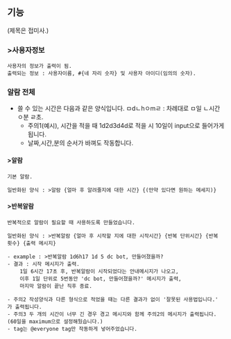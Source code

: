 ## 기능

(제목은 접미사.)

### >사용자정보

    사용자의 정보가 출력이 됨.
    출력되는 정보 : 사용자이름, #{네 자리 숫자} 및 사용자 아이디(임의의 숫자).

### 알람 전체

-   쓸 수 있는 시간은 다음과 같은 양식입니다. ㅁdㄴhㅇmㄹ : 차례대로 ㅁ일 ㄴ시간 ㅇ분 ㄹ초.
    -   주의1(예시), 시간을 적을 때 1d2d3d4d로 적을 시 10일이 input으로 들어가게 됩니다.
    -   날짜,시간,분의 순서가 바껴도 작동합니다.

#### >알람

    기본 알람.

    일반화된 양식 : >알람 {얼마 후 알려줄지에 대한 시간} {(만약 있다면 원하는 메세지)}

#### >반복알람

    반복적으로 알람이 필요할 때 사용하도록 만들었습니다.

    일반화된 양식 : >반복알람 {얼마 후 시작할 지에 대한 시작시간} {반복 단위시간} {반복 횟수} {출력 메시지}

    - example : >반복알람 1d6h17 1d 5 dc bot, 만들어졌을까?
    - 결과 : 시작 메시지가 출력.
        1일 6시간 17초 후, 반복알람이 시작되었다는 안내메시지가 나오고,
        이후 1일 단위로 5번동안 'dc bot, 만들어졌을까?' 메시지가 출력,
        마지막 알람이 끝난 직후 종료.

    - 주의2 작성양식과 다른 형식으로 적었을 때는 다른 결과가 없이 '잘못된 사용법입니다.' 가 출력됩니다.
    - 주의3 두 개의 시간이 너무 긴 경우 경고 메시지와 함께 주의2의 메시지가 출력됩니다.(60일을 maximum으로 설정해뒀습니다.)
    - tag는 @everyone tag만 작동하게 넣어주었습니다.
